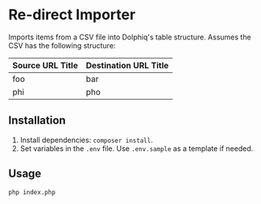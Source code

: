 # Re-direct Importer

Imports items from a CSV file into Dolphiq's table structure. Assumes the CSV
has the following structure:

| Source URL Title | Destination URL Title |
|------------------|-----------------------|
| foo              | bar                  |
| phi              | pho                  |

## Installation

1. Install dependencies: `composer install`.
2. Set variables in the `.env` file. Use `.env.sample` as a template if needed.

## Usage

``` shell
php index.php
```
